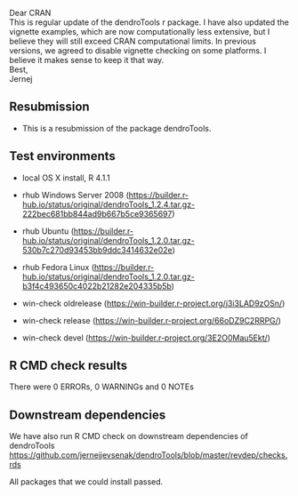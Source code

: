 Dear CRAN  
This is regular update of the dendroTools r package.
I have also updated the vignette examples, which are now computationally less extensive, but I believe they will still exceed CRAN computational limits.  In previous versions, we agreed to disable vignette checking on some platforms. I believe it makes sense to keep it that way.  
Best,   
Jernej



##  Resubmission
* This is a resubmission of the package dendroTools.

## Test environments
* local OS X install, R 4.1.1

* rhub Windows Server 2008 (https://builder.r-hub.io/status/original/dendroTools_1.2.4.tar.gz-222bec681bb844ad9b667b5ce9365697)
* rhub Ubuntu (https://builder.r-hub.io/status/original/dendroTools_1.2.0.tar.gz-530b7c270d93453bb9ddc3414632e02e)
* rhub Fedora Linux (https://builder.r-hub.io/status/original/dendroTools_1.2.0.tar.gz-b3f4c493650c4022b21282e204335b5b)

* win-check oldrelease (https://win-builder.r-project.org/j3i3LAD9zOSn/)
* win-check release (https://win-builder.r-project.org/66oDZ9C2RRPG/)
* win-check devel (https://win-builder.r-project.org/3E2O0Mau5Ekt/)

## R CMD check results
There were 0 ERRORs, 0 WARNINGs and 0 NOTEs

## Downstream dependencies
We have also run R CMD check on downstream dependencies of dendroTools
https://github.com/jernejjevsenak/dendroTools/blob/master/revdep/checks.rds

All packages that we could install passed. 
